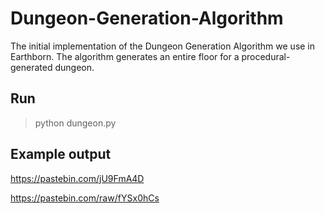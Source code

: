 # Dungeon-Generation-Algorithm
The initial implementation of the Dungeon Generation Algorithm we use in Earthborn. The algorithm generates an entire floor for a procedural-generated dungeon.

## Run

> python dungeon.py

## Example output

https://pastebin.com/jU9FmA4D

https://pastebin.com/raw/fYSx0hCs
